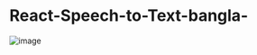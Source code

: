 # React-Speech-to-Text-bangla-
![image](https://github.com/user-attachments/assets/20169fa4-53f2-4196-b576-340b0647dee4)

